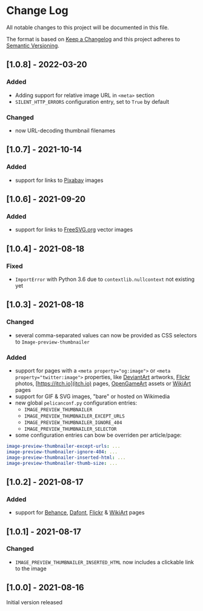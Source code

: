 # Change Log
All notable changes to this project will be documented in this file.

The format is based on [Keep a Changelog](http://keepachangelog.com/)
and this project adheres to [Semantic Versioning](http://semver.org/).

## [1.0.8] - 2022-03-20
### Added
* Adding support for relative image URL in `<meta>` section
* `SILENT_HTTP_ERRORS` configuration entry, set to `True` by default
### Changed
* now URL-decoding thumbnail filenames

## [1.0.7] - 2021-10-14
### Added
* support for links to [Pixabay](https://pixabay.com) images

## [1.0.6] - 2021-09-20
### Added
* support for links to [FreeSVG.org](https://freesvg.org) vector images

## [1.0.4] - 2021-08-18
### Fixed
* `ImportError` with Python 3.6 due to `contextlib.nullcontext` not existing yet

## [1.0.3] - 2021-08-18
### Changed
* several comma-separated values can now be provided as CSS selectors to `Image-preview-thumbnailer`
### Added
* support for pages with a `<meta property="og:image">` or `<meta property="twitter:image">` properties,
  like [DeviantArt](https://www.deviantart.com) artworks, [Flickr](https://www.flickr.com) photos, [https://itch.io](itch.io) pages,
  [OpenGameArt](https://opengameart.org) assets or [WikiArt](https://www.wikiart.org) pages
* support for GIF & SVG images, "bare" or hosted on Wikimedia
* new global `pelicanconf.py` configuration entries:
    + `IMAGE_PREVIEW_THUMBNAILER`
    + `IMAGE_PREVIEW_THUMBNAILER_EXCEPT_URLS`
    + `IMAGE_PREVIEW_THUMBNAILER_IGNORE_404`
    + `IMAGE_PREVIEW_THUMBNAILER_SELECTOR`
* some configuration entries can bow be overriden per article/page:
```yaml
image-preview-thumbnailer-except-urls: ...
image-preview-thumbnailer-ignore-404: ...
image-preview-thumbnailer-inserted-html: ...
image-preview-thumbnailer-thumb-size: ...
```

## [1.0.2] - 2021-08-17
### Added
* support for [Behance](https://www.behance.net), [Dafont](https://www.dafont.com), [Flickr](https://www.flickr.com) & [WikiArt](https://www.wikiart.org) pages

## [1.0.1] - 2021-08-17
### Changed
* `IMAGE_PREVIEW_THUMBNAILER_INSERTED_HTML` now includes a clickable link to the image

## [1.0.0] - 2021-08-16
Initial version released
